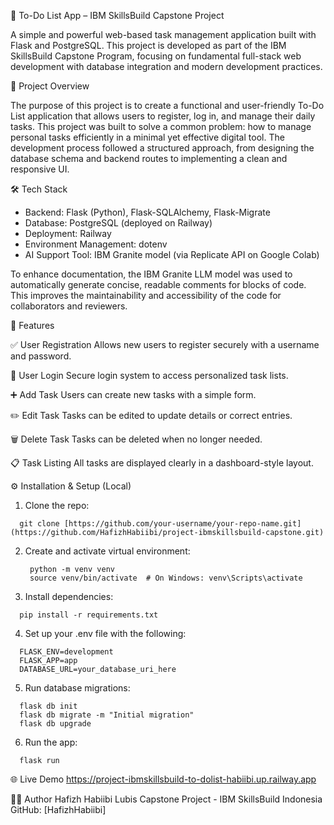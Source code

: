 📝 To-Do List App – IBM SkillsBuild Capstone Project

A simple and powerful web-based task management application built with Flask and PostgreSQL. 
This project is developed as part of the IBM SkillsBuild Capstone Program, focusing on fundamental full-stack web development with database integration and modern development practices.

🚀 Project Overview

The purpose of this project is to create a functional and user-friendly To-Do List application that allows users to register, log in, and manage their daily tasks.
This project was built to solve a common problem: how to manage personal tasks efficiently in a minimal yet effective digital tool. 
The development process followed a structured approach, from designing the database schema and backend routes to implementing a clean and responsive UI.

🛠️ Tech Stack

- Backend: Flask (Python), Flask-SQLAlchemy, Flask-Migrate
- Database: PostgreSQL (deployed on Railway)
- Deployment: Railway
- Environment Management: dotenv
- AI Support Tool: IBM Granite model (via Replicate API on Google Colab)

To enhance documentation, the IBM Granite LLM model was used to automatically generate concise, readable comments for blocks of code. 
This improves the maintainability and accessibility of the code for collaborators and reviewers.

🔐 Features

✅ User Registration
Allows new users to register securely with a username and password.

🔐 User Login
Secure login system to access personalized task lists.

➕ Add Task
Users can create new tasks with a simple form.

✏️ Edit Task
Tasks can be edited to update details or correct entries.

🗑️ Delete Task
Tasks can be deleted when no longer needed.

📋 Task Listing
All tasks are displayed clearly in a dashboard-style layout.

⚙️ Installation & Setup (Local)

1. Clone the repo:
  ```
    git clone [https://github.com/your-username/your-repo-name.git](https://github.com/HafizhHabiibi/project-ibmskillsbuild-capstone.git)
  ```

2. Create and activate virtual environment:
   ```
    python -m venv venv
    source venv/bin/activate  # On Windows: venv\Scripts\activate 
   ```
   
3. Install dependencies:
  ```
    pip install -r requirements.txt
  ```

4. Set up your .env file with the following:
  ```
    FLASK_ENV=development
    FLASK_APP=app
    DATABASE_URL=your_database_uri_here
  ```

5. Run database migrations:
  ```
    flask db init
    flask db migrate -m "Initial migration"
    flask db upgrade
  ```

6.  Run the app:
  ```
    flask run
  ```

🌐 Live Demo
https://project-ibmskillsbuild-to-dolist-habiibi.up.railway.app

👨‍💻 Author
Hafizh Habiibi Lubis
Capstone Project - IBM SkillsBuild Indonesia
GitHub: [HafizhHabiibi]
